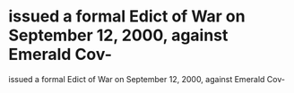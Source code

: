 # issued a formal Edict of  War on September 12, 2000, against Emerald Cov-

issued a formal Edict of  War on September 12, 2000, against Emerald Cov-